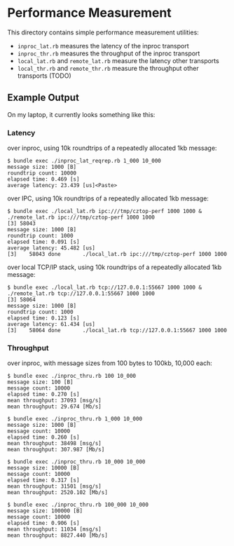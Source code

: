 # Performance Measurement

This directory contains simple performance measurement utilities:

- `inproc_lat.rb` measures the latency of the inproc transport
- `inproc_thr.rb` measures the throughput of the inproc transport
- `local_lat.rb` and `remote_lat.rb` measure the latency other transports
- `local_thr.rb` and `remote_thr.rb` measure the throughput other transports (TODO)

## Example Output

On my laptop, it currently looks something like this:

### Latency

over inproc, using 10k roundtrips of a repeatedly allocated 1kb message:
```
$ bundle exec ./inproc_lat_reqrep.rb 1_000 10_000
message size: 1000 [B]
roundtrip count: 10000
elapsed time: 0.469 [s]
average latency: 23.439 [us]<Paste>
```

over IPC, using 10k roundtrips of a repeatedly allocated 1kb message:
```
$ bundle exec ./local_lat.rb ipc:///tmp/cztop-perf 1000 1000 & ./remote_lat.rb ipc:///tmp/cztop-perf 1000 1000
[3] 58043
message size: 1000 [B]
roundtrip count: 1000
elapsed time: 0.091 [s]
average latency: 45.482 [us]
[3]    58043 done       ./local_lat.rb ipc:///tmp/cztop-perf 1000 1000
```

over local TCP/IP stack, using 10k roundtrips of a repeatedly allocated
1kb message:
```
$ bundle exec ./local_lat.rb tcp://127.0.0.1:55667 1000 1000 & ./remote_lat.rb tcp://127.0.0.1:55667 1000 1000
[3] 58064
message size: 1000 [B]
roundtrip count: 1000
elapsed time: 0.123 [s]
average latency: 61.434 [us]
[3]    58064 done       ./local_lat.rb tcp://127.0.0.1:55667 1000 1000
```

### Throughput

over inproc, with message sizes from 100 bytes to 100kb, 10,000 each:

```
$ bundle exec ./inproc_thru.rb 100 10_000
message size: 100 [B]
message count: 10000
elapsed time: 0.270 [s]
mean throughput: 37093 [msg/s]
mean throughput: 29.674 [Mb/s]

$ bundle exec ./inproc_thru.rb 1_000 10_000
message size: 1000 [B]
message count: 10000
elapsed time: 0.260 [s]
mean throughput: 38498 [msg/s]
mean throughput: 307.987 [Mb/s]

$ bundle exec ./inproc_thru.rb 10_000 10_000
message size: 10000 [B]
message count: 10000
elapsed time: 0.317 [s]
mean throughput: 31501 [msg/s]
mean throughput: 2520.102 [Mb/s]

$ bundle exec ./inproc_thru.rb 100_000 10_000
message size: 100000 [B]
message count: 10000
elapsed time: 0.906 [s]
mean throughput: 11034 [msg/s]
mean throughput: 8827.440 [Mb/s]
```

